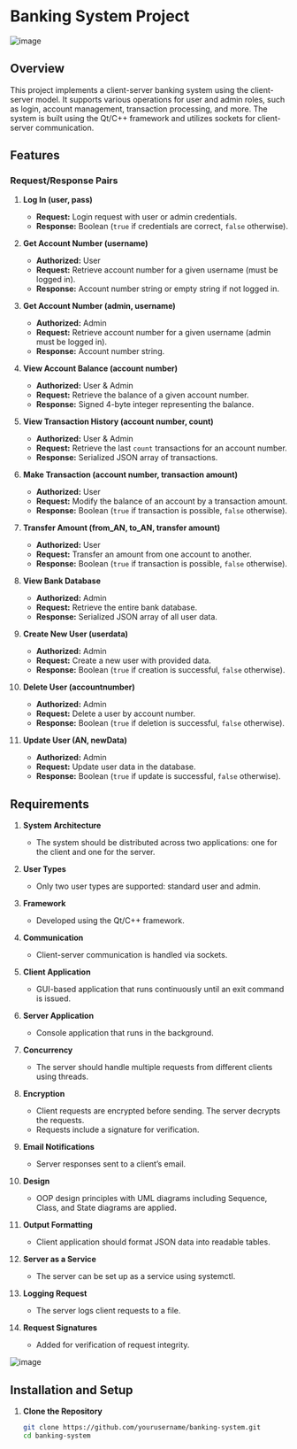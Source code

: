 # Banking System Project
![image](https://github.com/user-attachments/assets/15603005-eb1e-47c5-bd56-3fe9d4189140)

## Overview

This project implements a client-server banking system using the client-server model. It supports various operations for user and admin roles, such as login, account management, transaction processing, and more. The system is built using the Qt/C++ framework and utilizes sockets for client-server communication.

## Features

### Request/Response Pairs

1. **Log In (user, pass)**
   - **Request:** Login request with user or admin credentials.
   - **Response:** Boolean (`true` if credentials are correct, `false` otherwise).

2. **Get Account Number (username)**
   - **Authorized:** User
   - **Request:** Retrieve account number for a given username (must be logged in).
   - **Response:** Account number string or empty string if not logged in.

3. **Get Account Number (admin, username)**
   - **Authorized:** Admin
   - **Request:** Retrieve account number for a given username (admin must be logged in).
   - **Response:** Account number string.

4. **View Account Balance (account number)**
   - **Authorized:** User & Admin
   - **Request:** Retrieve the balance of a given account number.
   - **Response:** Signed 4-byte integer representing the balance.

5. **View Transaction History (account number, count)**
   - **Authorized:** User & Admin
   - **Request:** Retrieve the last `count` transactions for an account number.
   - **Response:** Serialized JSON array of transactions.

6. **Make Transaction (account number, transaction amount)**
   - **Authorized:** User
   - **Request:** Modify the balance of an account by a transaction amount.
   - **Response:** Boolean (`true` if transaction is possible, `false` otherwise).

7. **Transfer Amount (from_AN, to_AN, transfer amount)**
   - **Authorized:** User
   - **Request:** Transfer an amount from one account to another.
   - **Response:** Boolean (`true` if transaction is possible, `false` otherwise).

8. **View Bank Database**
   - **Authorized:** Admin
   - **Request:** Retrieve the entire bank database.
   - **Response:** Serialized JSON array of all user data.

9. **Create New User (userdata)**
   - **Authorized:** Admin
   - **Request:** Create a new user with provided data.
   - **Response:** Boolean (`true` if creation is successful, `false` otherwise).

10. **Delete User (accountnumber)**
    - **Authorized:** Admin
    - **Request:** Delete a user by account number.
    - **Response:** Boolean (`true` if deletion is successful, `false` otherwise).

11. **Update User (AN, newData)**
    - **Authorized:** Admin
    - **Request:** Update user data in the database.
    - **Response:** Boolean (`true` if update is successful, `false` otherwise).

## Requirements

1. **System Architecture**
   - The system should be distributed across two applications: one for the client and one for the server.

2. **User Types**
   - Only two user types are supported: standard user and admin.

3. **Framework**
   - Developed using the Qt/C++ framework.

4. **Communication**
   - Client-server communication is handled via sockets.

5. **Client Application**
   - GUI-based application that runs continuously until an exit command is issued.

6. **Server Application**
   - Console application that runs in the background.

7. **Concurrency**
   - The server should handle multiple requests from different clients using threads.

8. **Encryption**
   - Client requests are encrypted before sending. The server decrypts the requests. 
   - Requests include a signature for verification.

9. **Email Notifications**
   - Server responses sent to a client’s email.

10. **Design**
    - OOP design principles with UML diagrams including Sequence, Class, and State diagrams are applied.

11. **Output Formatting**
    - Client application should format JSON data into readable tables.

12. **Server as a Service**
     - The server can be set up as a service using systemctl.
    
13. **Logging Request**
     - The server logs client requests to a file.

14. **Request Signatures**
     - Added for verification of request integrity.


![image](https://github.com/user-attachments/assets/2c949baa-4a08-4285-adad-643c60f543ca)


## Installation and Setup

1. **Clone the Repository**
   ```bash
   git clone https://github.com/yourusername/banking-system.git
   cd banking-system
